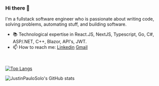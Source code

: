 ### Hi there 👋

I'm a fullstack software engineer who is passionate about writing code, solving problems, automating stuff, and building software.

- 📚 Technological expertise in React.JS, NextJS, Typescript, Go, C#, ASP/.NET, C++, Blazor, API's, JWT.
- 📫 How to reach me: [Linkedin](https://www.linkedin.com/in/justinpaulosolo) [Gmail](mailto:justinpaulosolo@gmail.com)
<br>

[![Top Langs](https://github-readme-stats.vercel.app/api/top-langs/?username=justinpaulosolo&layout=compact&langs_count=4)](https://github.com/anuraghazra/github-readme-stats)

![JustinPauloSolo's GitHub stats](https://github-readme-stats.vercel.app/api?username=justinpaulosolo&hide=stars,issues,contribs&show_icons=true
)

